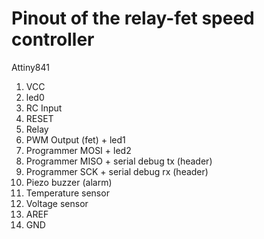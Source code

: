 # Pinout of the relay-fet speed controller 

Attiny841

1. VCC
2. led0
3. RC Input
4. RESET
5. Relay
6. PWM Output (fet) + led1
7. Programmer MOSI + led2
8. Programmer MISO + serial debug tx (header)
9. Programmer SCK + serial debug rx (header) 
10. Piezo buzzer (alarm)
11. Temperature sensor
12. Voltage sensor
13. AREF
14. GND
